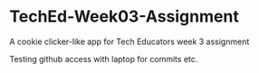 # TechEd-Week03-Assignment

A cookie clicker-like app for Tech Educators week 3 assignment

Testing github access with laptop for commits etc.

